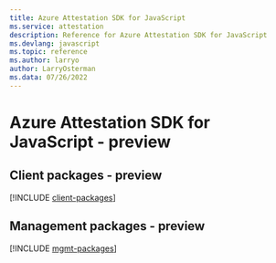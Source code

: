 ```yaml
---
title: Azure Attestation SDK for JavaScript
ms.service: attestation
description: Reference for Azure Attestation SDK for JavaScript
ms.devlang: javascript
ms.topic: reference
ms.author: larryo
author: LarryOsterman
ms.data: 07/26/2022
---
```

# Azure Attestation SDK for JavaScript - preview

## Client packages - preview
[!INCLUDE [client-packages](attestation-client-index.md)]
## Management packages - preview
[!INCLUDE [mgmt-packages](attestation-mgmt-index.md)]
